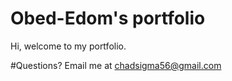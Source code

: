 # Obed-Edom's portfolio
Hi, welcome to my portfolio.


#Questions? Email me at chadsigma56@gmail.com
